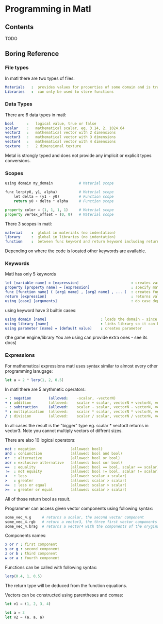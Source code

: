 # Programming in Matl
## Contents
TODO
## Boring Reference
### File types
In matl there are two types of files:  
```yaml
Materials   :  provides values for properties of some domain and is translated into a fully functional shader code
Libraries   :  can only be used to store functions
```

### Data Types
There are 6 data types in matl:
```yaml
bool      :   logical value, true or false
scalar    :   mathematical scalar, eg. 3.14, 2, 1024.64
vector2   :   mathematical vector with 2 dimensions
vector3   :   mathematical vector with 3 dimensions
vector4   :   mathematical vector with 4 dimensions
texture   :   2 dimensional texture
```
Metal is strongly typed and does not provide any implicit or explicit types conversions.

### Scopes
```python
using domain my_domain            # Material scope

func lerp(y0, y1, alpha)          # Material scope
    let delta = (y1 - y0)         # Function scope
    return y0 + delta * alpha     # Function scope

property color = (1, 1, 1, 1)     # Material scope
property vertex_offset = (0, 0)   # Material scope
```
There 3 scopes in matl:  
```yaml
material    :  global in materials (no indentation)
library     :  global in libraries (no indentation)
function    :  between func keyword and return keyword including return (requires consistent indentation)
```  
Depending on where the code is located other keywords are available.

### Keywords
Matl has only 5 keywords
```yaml
let [variable name] = [expression]                        : creates variable                                     (available in material and functions scopes)
property [property name] = [expression]                   : specify math equation for given property             (available in material scope)
func [function name] ( [arg1 name] , [arg2 name] , ... )  : creates function, opens the function scope           (available in material and library scopes)
return [expression]                                       : returns value from function, end the function scope  (available in function scope)
using [case] [arguments]                                  : do case dependant things                             (available in material and library scopes)
```
using keyword have 3 builtin cases:
```yaml
using domain [name]                         : loads the domain - since this line material can use property keyword (available in materials)
using library [name]                        : links library so it can be used in this material/library             (available in materials and libraries)
using parameter [name] = [default value]    : creates parameter                                                    (available in materials)
```
(the game engine/library You are using can provide extra ones - see its docs)

### Expressions
For mathematical expressions matl uses syntax similar to almost every other programming lanugage:
```js
let a = 2 * lerp(1, 2, 0.5)
```

In matl there are 5 arythmetic operators: 
```yaml
- : negation        (allowed:    -scalar, -vectorN)
+ : addition        (allowed:    scalar + scalar, vectorN + vectorN, vectorN + scalar, commutative)
- : subtraction     (allowed:    scalar - scalar, vectorN - vectorN, vectorN - scalar)
* : multiplication  (allowed:    scalar * scalar, vectorN * vectorN, vectorN * scalar, commutative)
/ : division        (allowed:    scalar / scalar, vectorN / vectorN, vectorN / scalar)
```
In all cases the result is the "bigger" type eg. scalar * vector3 returns in vector3.
Note you cannot multiply vectors of diffrent sizes.

There are also 10 logical operators:
```yaml
not : negation                (allowed: bool)
and : coniunction             (allowed: bool and bool)
or  : alternative             (allowed: bool or bool)
xor : exclusive alternative   (allowed: bool xor bool)
==  : equality                (allowed: bool == bool, scalar == scalar)
!=  : not equaity             (allowed: bool != bool, scalar != scalar)
<   : less                    (allowed: scalar < scalar)
>   : greater                 (allowed: scalar > scalar)
<=  : less or equal           (allowed: scalar > scalar)
>=  : greater or equal        (allowed: scalar > scalar)
```
All of those return bool as result.

Programmer can access given vector components using following syntax:
```python
some_vec_4.g     # returns a scalar, the second vector component
some_vec_4.rgb   # return a vector3, the three first vector components
some_vec_4.brag  # returns a vector4 with the components of the oryginal vector in given order
```
Components names:
```yaml
x or r : first component
y or g : second component
z or b : third component
w or a : fourth component
```

Functions can be called with following syntax:
```js
lerp(0.4, 1, 0.5)
```
The return type will be deduced from the function equations.  

Vectors can be constructed using parentheses and comas:
```js
let v1 = (1, 2, 3, 4)

let a = 3
let v2 = (a, a, a)
```




